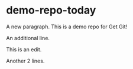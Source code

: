 # demo-repo-today

A new paragraph.
This is a demo repo for Get Git!

An additional line.

This is an edit.

Another 2 lines.
